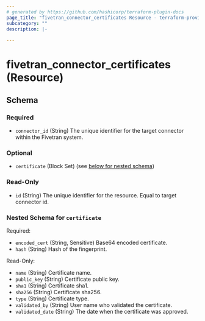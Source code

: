 ```yaml
---
# generated by https://github.com/hashicorp/terraform-plugin-docs
page_title: "fivetran_connector_certificates Resource - terraform-provider-fivetran"
subcategory: ""
description: |-
  
---
```


# fivetran_connector_certificates (Resource)





<!-- schema generated by tfplugindocs -->
## Schema

### Required

- `connector_id` (String) The unique identifier for the target connector within the Fivetran system.

### Optional

- `certificate` (Block Set) (see [below for nested schema](#nestedblock--certificate))

### Read-Only

- `id` (String) The unique identifier for the resource. Equal to target connector id.

<a id="nestedblock--certificate"></a>
### Nested Schema for `certificate`

Required:

- `encoded_cert` (String, Sensitive) Base64 encoded certificate.
- `hash` (String) Hash of the fingerprint.

Read-Only:

- `name` (String) Certificate name.
- `public_key` (String) Certificate public key.
- `sha1` (String) Certificate sha1.
- `sha256` (String) Certificate sha256.
- `type` (String) Certificate type.
- `validated_by` (String) User name who validated the certificate.
- `validated_date` (String) The date when the certificate was approved.
